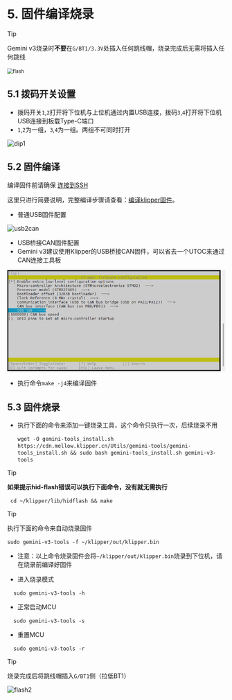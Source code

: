 # 5. 固件编译烧录

> [!TIP]
> Gemini v3烧录时**不要**在``G/BT1/3.3V``处插入任何跳线帽，烧录完成后无需将插入任何跳线

<img src="../../images/boards/fly_gemini_v3/flash.png" alt="flash" style="zoom:80%;" />

## 5.1 拨码开关设置

* 拨码开关``1``,``2``打开将下位机与上位机通过内置USB连接，拨码``3``,``4``打开将下位机USB连接到板载Type-C端口
* ``1``,``2``为一组，``3``,``4``为一组。两组不可同时打开

![dip1](../../images/boards/fly_gemini_v3/dip1.png)

## 5.2 固件编译

编译固件前请确保 [连接到SSH](/board/fly_gemini/host/FLY_π_ssh.md "点击即可跳转")

这里只进行简要说明，完整编译步骤请查看：[编译klipper固件](/board/fly_super8/firmware?id=_1-编译klipper固件 "点击即可跳转")。

* 普通USB固件配置

![usb2can](../../images/boards/fly_gemini_v3/usb.png ":no-zooom")

* USB桥接CAN固件配置
* Gemini v3建议使用Klipper的USB桥接CAN固件，可以省去一个UTOC来通过CAN连接工具板

![usb2can](../../images/boards/fly_gemini_v3/usb2can.png ":no-zooom")

* 执行命令```make -j4```来编译固件

## 5.3 固件烧录

* 执行下面的命令来添加一键烧录工具，这个命令只执行一次，后续烧录不用

  ```
  wget -O gemini-tools_install.sh https://cdn.mellow.klipper.cn/Utils/gemini-tools/gemini-tools_install.sh && sudo bash gemini-tools_install.sh gemini-v3-tools
  ```

  

 > [!TIP]
> **如果提示hid-flash错误可以执行下面命令，没有就无需执行**

```
 cd ~/klipper/lib/hidflash && make
```

  > [!TIP]
> 执行下面的命令来自动烧录固件

```
sudo gemini-v3-tools -f ~/klipper/out/klipper.bin
```

* 注意：以上命令烧录固件会将``~/klipper/out/klipper.bin``烧录到下位机，请在烧录前编译好固件

* 进入烧录模式

```
  sudo gemini-v3-tools -h
```



* 正常启动MCU

```
  sudo gemini-v3-tools -s
```


* 重置MCU

```
  sudo gemini-v3-tools -r
```



> [!TIP]
>
> 烧录完成后将跳线帽插入``G/BT1``侧（拉低BT1）

![flash2](../../images/boards/fly_gemini_v3/flash2.png)

